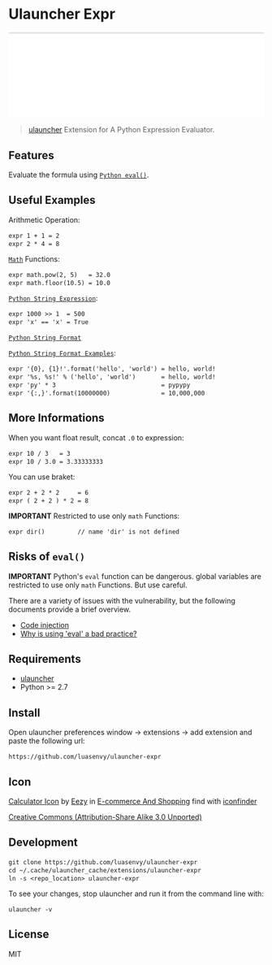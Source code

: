 # Ulauncher Expr

![demo](demo.gif)

> [ulauncher](https://ulauncher.io/) Extension for A Python Expression Evaluator.

## Features

Evaluate the formula using [`Python eval()`](https://docs.python.org/2/library/functions.html#eval).

## Useful Examples

Arithmetic Operation:
```
expr 1 + 1 = 2
expr 2 * 4 = 8
```

[`Math`](https://docs.python.org/2/library/math.html#module-math) Functions:
```
expr math.pow(2, 5)   = 32.0
expr math.floor(10.5) = 10.0
```

[`Python String Expression`](https://docs.python.org/2/reference/expressions.html):
```
expr 1000 >> 1  = 500
expr 'x' == 'x' = True
```

[`Python String Format`](https://docs.python.org/2/library/string.html#format-string-syntax)

[`Python String Format Examples`](https://docs.python.org/2/library/string.html#format-examples):
```
expr '{0}, {1}!'.format('hello', 'world') = hello, world!
expr '%s, %s!' % ('hello', 'world')       = hello, world!
expr 'py' * 3                             = pypypy
expr '{:,}'.format(10000000)              = 10,000,000
```

## More Informations

When you want float result, concat `.0` to expression:
```
expr 10 / 3   = 3
expr 10 / 3.0 = 3.33333333
```

You can use braket:
```
expr 2 + 2 * 2     = 6
expr ( 2 + 2 ) * 2 = 8
```

**IMPORTANT** Restricted to use only `math` Functions:
```
expr dir()         // name 'dir' is not defined
```

## Risks of `eval()`

**IMPORTANT** Python's `eval` function can be dangerous.
global variables are restricted to use only `math` Functions. But use careful.

There are a variety of issues with the vulnerability, but the following documents provide a brief overview.

* [Code injection](https://en.wikipedia.org/wiki/Code_injection)
* [Why is using 'eval' a bad practice?](https://stackoverflow.com/questions/1832940/why-is-using-eval-a-bad-practice)

## Requirements

* [ulauncher](https://ulauncher.io/)
* Python >= 2.7

## Install

Open ulauncher preferences window -> extensions -> add extension and paste the following url:

```
https://github.com/luasenvy/ulauncher-expr
```

## Icon

[Calculator Icon](https://www.iconfinder.com/icons/532810/accountant_accounting_calculate_calculation_calculator_math_mathematics_icon) by [Eezy](https://www.iconfinder.com/Vecteezy) in [E-commerce And Shopping](https://www.iconfinder.com/iconsets/e-commerce-and-shopping-3) find with [iconfinder](https://www.iconfinder.com/search/?q=calculator&price=free&type=vector&style=flat)

[Creative Commons (Attribution-Share Alike 3.0 Unported)](http://creativecommons.org/licenses/by-sa/3.0/)

## Development

```
git clone https://github.com/luasenvy/ulauncher-expr
cd ~/.cache/ulauncher_cache/extensions/ulauncher-expr
ln -s <repo_location> ulauncher-expr
```

To see your changes, stop ulauncher and run it from the command line with:
```
ulauncher -v
```

## License 

MIT
